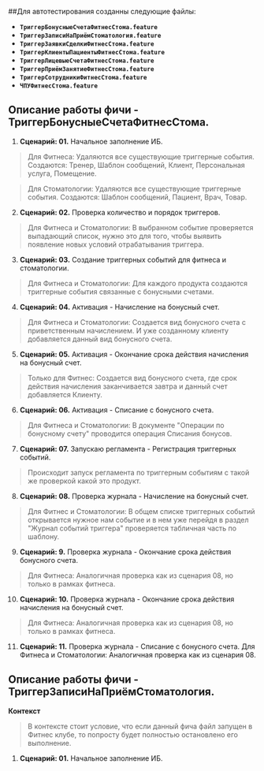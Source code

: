##Для автотестирования созданны следующие файлы:
- **`ТриггерБонусныеСчетаФитнесСтома.feature`**
- **`ТриггерЗаписиНаПриёмСтоматология.feature`**
- **`ТриггерЗаявкиСделкиФитнесСтома.feature`**
- **`ТриггерКлиентыПациентыФитнесСтома.feature`**
- **`ТриггерЛицевыеСчетаФитнесСтома.feature`**
- **`ТриггерПриёмЗанятиеФитнесСтома.feature`**
- **`ТриггерСотрудникиФитнесСтома.feature`**
- **`ЧПУФитнесСтома.feature`**


Описание работы фичи - ТриггерБонусныеСчетаФитнесСтома.
---

1. **Сценарий: 01.** Начальное заполнение ИБ.
>   Для Фитнеса: Удаляются все существующие триггерные события. Создаются: Тренер, Шаблон сообщений, Клиент, Персональная услуга, Помещение.

>   Для Стоматологии: Удаляются все существующие триггерные события. Создаются: Шаблон сообщений, Пациент, Врач, Товар.

2. **Сценарий: 02.** Проверка количество и порядок триггеров.
>   Для Фитнеса и Стоматологии: В выбранном событие проверяется выпадающий список, нужно это для того, чтобы выявить появление новых условий отрабатывания триггера.

3. **Сценарий: 03.** Создание триггерных событий для фитнеса и стоматологии.
>   Для Фитнеса и Стоматологии: Для каждого продукта создаются триггерные события связанные с бонусными счетами.

4. **Сценарий: 04.** Активация - Начисление на бонусный счет.
>   Для Фитнеса и Стоматологии: Создается вид бонусного счета с приветственным начислением. И уже созданному клиенту добавляется данный вид бонусного счета.

5. **Сценарий: 05.** Активация - Окончание срока действия начисления на бонусный счет.
>   Только для Фитнес: Создается вид бонусного счета, где срок действия начисления заканчивается завтра и данный счет добавляется Клиенту.

6. **Сценарий: 06.** Активация - Списание с бонусного счета.
>   Для Фитнеса и Стоматологии: В документе "Операции по бонусному счету" проводится операция Списания бонусов.

7. **Сценарий: 07.** Запускаю регламента - Регистрация триггерных событий.
>   Происходит запуск регламента по триггерным событиям с такой же проверкой какой это продукт.

8. **Сценарий: 08.** Проверка журнала - Начисление на бонусный счет.
>   Для Фитнес и Стоматологии: В общем списке триггерных событий открывается нужное нам событие и в нем уже перейдя в раздел "Журнал событий триггера" проверяется табличная часть по шаблону.

9. **Сценарий: 9.** Проверка журнала - Окончание срока действия бонусного счета.
>   Для Фитнеса: Аналогичная проверка как из сценария 08, но только в рамках фитнеса.

10. **Сценарий: 10.** Проверка журнала - Окончание срока действия начисления на бонусный счет.
>   Для Фитнеса: Аналогичная проверка как из сценария 08, но только в рамках фитнеса.

11. **Сценарий: 11.** Проверка журнала - Списание с бонусного счета.
Для Фитнеса и Стоматологии: Аналогичная проверка как из сценария 08.

Описание работы фичи - ТриггерЗаписиНаПриёмСтоматология.
---

**Контекст**
>   В контексте стоит условие, что если данный фича файл запущен в Фитнес клубе, то попросту будет полностью остановлено его выполнение.
1. **Сценарий: 01.** Начальное заполнение ИБ.
